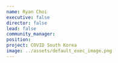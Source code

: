 ```yaml
---
name: Ryan Choi
executive: false
director: false
lead: false
community_manager:   
position: 
project: COVID South Korea
image: ../assets/default_exec_image.png
---
```


